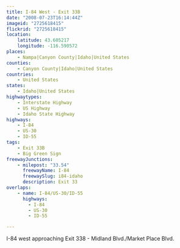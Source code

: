 ```yaml
---
title: I-84 West - Exit 33B
date: "2008-07-23T16:14:44Z"
imageid: "2725618415"
flickrid: "2725618415"
location:
    latitude: 43.605217
    longitude: -116.590572
places:
    - Nampa|Canyon County|Idaho|United States
counties:
    - Canyon County|Idaho|United States
countries:
    - United States
states:
    - Idaho|United States
highwaytypes:
    - Interstate Highway
    - US Highway
    - Idaho State Highway
highways:
    - I-84
    - US-30
    - ID-55
tags:
    - Exit 33B
    - Big Green Sign
freewayJunctions:
    - milepost: "33.54"
      freewayName: I-84
      freewaySlug: i84-idaho
      description: Exit 33
overlaps:
    - name: I-84/US-30/ID-55
      highways:
        - I-84
        - US-30
        - ID-55

---
```

I-84 west approaching Exit 338 - Midland Blvd./Market Place Blvd.